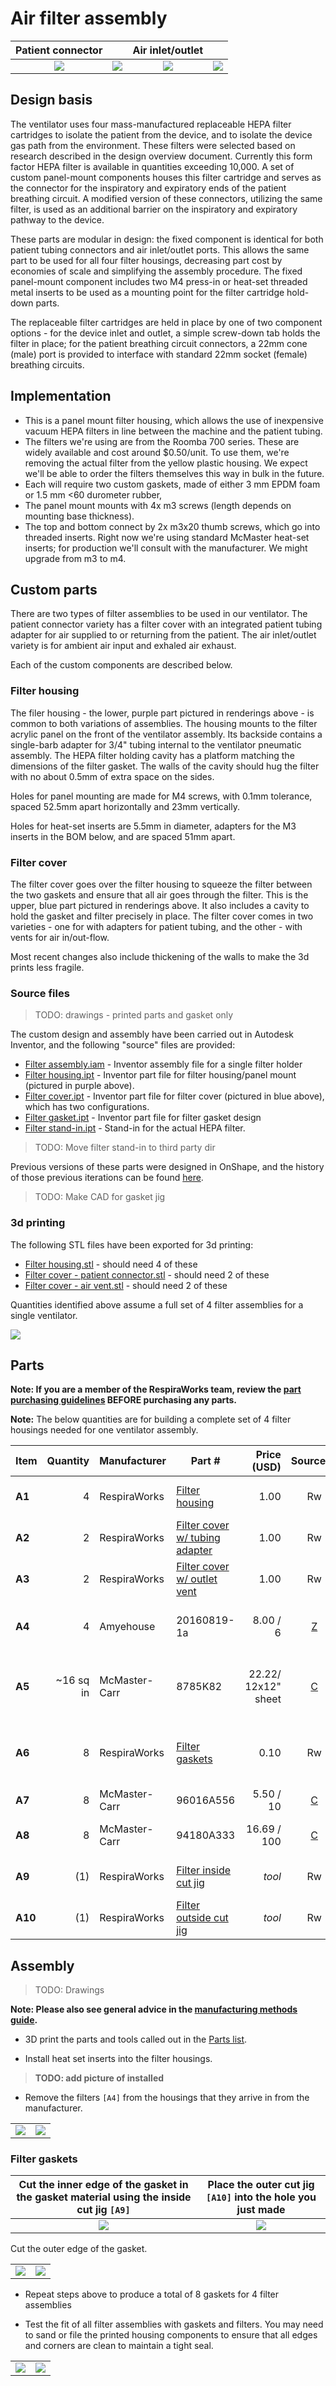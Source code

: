# Air filter assembly

| Patient connector |     | Air inlet/outlet  |     |
|:-----------------:|:---:|:-----------------:|:---:|
|![](images/rendered_patient_solid.jpg) |![](images/rendered_patient_cut.jpg) |![](images/rendered_outlet_solid.jpg) |![](images/rendered_outlet_cut.jpg) |

## Design basis

The ventilator uses four mass-manufactured replaceable HEPA filter cartridges to isolate the patient from the device,
and to isolate the device gas path from the environment. These filters were selected based on research described in the
design overview document. Currently this form factor HEPA filter is available in quantities exceeding 10,000. A set of
custom panel-mount components houses this filter cartridge and serves as the connector for the inspiratory and
expiratory ends of the patient breathing circuit. A modified version of these connectors, utilizing the same filter,
is used as an additional barrier on the inspiratory and expiratory pathway to the device.

These parts are modular in design: the fixed component is identical for both patient tubing connectors and air
inlet/outlet ports. This allows the same part to be used for all four filter housings, decreasing part cost by
economies of scale and simplifying the assembly procedure. The fixed panel-mount component includes two M4 press-in or
heat-set threaded metal inserts to be used as a mounting point for the filter cartridge hold-down parts.

The replaceable filter cartridges are held in place by one of two component options - for the device inlet and outlet,
a simple screw-down tab holds the filter in place; for the patient breathing circuit connectors, a 22mm cone (male) port
is provided to interface with standard 22mm socket (female) breathing circuits.

## Implementation

- This is a panel mount filter housing, which allows the use of inexpensive vacuum HEPA filters in line between the
machine and the patient tubing.
- The filters we're using are from the Roomba 700 series. These are widely available and cost around $0.50/unit. To use
them, we're removing the actual filter from the yellow plastic housing. We expect we'll be able to order the filters
themselves this way in bulk in the future.
- Each will require two custom gaskets, made of either 3 mm EPDM foam or 1.5 mm <60 durometer rubber,
- The panel mount mounts with 4x m3 screws (length depends on mounting base thickness).
- The top and bottom connect by 2x m3x20 thumb screws, which go into threaded inserts. Right now we're using standard
McMaster heat-set inserts; for production we'll consult with the manufacturer. We might upgrade from m3 to m4.

## Custom parts

There are two types of filter assemblies to be used in our ventilator. The patient connector variety has a filter cover
with an integrated patient tubing adapter for air supplied to or returning from the patient. The air inlet/outlet
variety is for ambient air input and exhaled air exhaust.

Each of the custom components are described below.

### Filter housing

The filer housing - the lower, purple part pictured in renderings above - is common to both variations of assemblies.
The housing mounts to the filter acrylic panel on the front of the ventilator assembly. Its backside contains a
single-barb adapter for 3/4" tubing internal to the ventilator pneumatic assembly. The HEPA filter holding cavity has a
platform matching the dimensions of the filter gasket. The walls of the cavity should hug the filter with no about
0.5mm of extra space on the sides.

Holes for panel mounting are made for M4 screws, with 0.1mm tolerance, spaced 52.5mm apart horizontally and 23mm vertically.

Holes for heat-set inserts are 5.5mm in diameter, adapters for the M3 inserts in the BOM below, and are spaced 51mm apart.

### Filter cover

The filter cover goes over the filter housing to squeeze the filter between the two gaskets and ensure that all air goes
through the filter. This is the upper, blue part pictured in renderings above. It also includes a cavity to hold the
gasket and filter precisely in place. The filter cover comes in two varieties - one for with adapters for patient
tubing, and the other - with vents for air in/out-flow.

Most recent changes also include thickening of the walls to make the 3d prints less fragile.

### Source files

> TODO: drawings - printed parts and gasket only

The custom design and assembly have been carried out in Autodesk Inventor, and the following "source" files are provided:

* [Filter assembly.iam](filter_assembly.iam) - Inventor assembly file for a single filter holder
* [Filter housing.ipt](filter_housing.ipt) - Inventor part file for filter housing/panel mount (pictured in purple above).
* [Filter cover.ipt](filter_cover.ipt) - Inventor part file for filter cover (pictured in blue above), which has two configurations.
* [Filter gasket.ipt](filter_gasket.ipt) - Inventor part file for filter gasket design
* [Filter stand-in.ipt](filter_stand-in.ipt) - Stand-in for the actual HEPA filter.

> TODO: Move filter stand-in to third party dir

Previous versions of these parts were designed in OnShape, and the history of those previous iterations can be found
[here](https://cad.onshape.com/documents/3fe0c1f79c482144c267173d/w/2ad1c08071a25185f9c78c68/e/c3b817c7fd516ff612068657).

> TODO: Make CAD for gasket jig

### 3d printing

The following STL files have been exported for 3d printing:
* [Filter housing.stl](exports/filter_housing.stl) - should need 4 of these
* [Filter cover - patient connector.stl](exports/filter_cover_patient_connector.stl) - should need 2 of these
* [Filter cover - air vent.stl](exports/filter_cover_air_vent.stl) - should need 2 of these

Quantities identified above assume a full set of 4 filter assemblies for a single ventilator.

![](images/printed_set.jpg)

## Parts

**Note: If you are a member of the RespiraWorks team, review the [part purchasing guidelines][ppg]
BEFORE purchasing any parts.**

[ppg]: ../../../purchasing_guidelines.md

**Note:** The below quantities are for building a complete set of 4 filter housings needed for one ventilator assembly.

| Item  | Quantity  | Manufacturer  | Part #                                 | Price (USD)         | Sources[*][ppg]| Notes |
| ----- |----------:| ------------- | -------------------------------------- | -------------------:|:-----------:|:------|
|**A1** | 4         | RespiraWorks  | [Filter housing][a1rw]                 | 1.00                | Rw          | 3D printed from STL in link |
|**A2** | 2         | RespiraWorks  | [Filter cover w/ tubing adapter][a2rw] | 1.00                | Rw          | 3D printed from STL in link |
|**A3** | 2         | RespiraWorks  | [Filter cover w/ outlet vent][a3rw]    | 1.00                | Rw          | 3D printed from STL in link |
|**A4** | 4         | Amyehouse     | 20160819-1a                            | 8.00 / 6            | [Z][a4amzn] | Roomba 700-compatible HEPA filters |
|**A5** | ~16 sq in | McMaster-Carr | 8785K82                                | 22.22/ 12x12" sheet | [C][a5mcmc] | Gasket material, cut with jigs(**A9+A10**) to make **A6** |
|**A6** | 8         | RespiraWorks  | [Filter gaskets][a6rw]                 | 0.10                | Rw          | Filter gaskets, made from **A5**, using jigs **A9+A10** |
|**A7** | 8         | McMaster-Carr | 96016A556                              | 5.50 / 10           | [C][a7mcmc] | M3 thumbscrews |
|**A8** | 8         | McMaster-Carr | 94180A333                              | 16.69 / 100         | [C][a8mcmc] | Heat-set inserts for m3 screws |
|**A9** | (1)       | RespiraWorks  | [Filter inside cut jig][a9rw]          | *tool*              | Rw          | 3D printed from STL in link |
|**A10**| (1)       | RespiraWorks  | [Filter outside cut jig][a10rw]        | *tool*              | Rw          | 3D printed from STL in link |

[a1rw]:   exports/filter_housing.stl
[a2rw]:   exports/filter_cover_patient_connector.stl
[a3rw]:   exports/filter_cover_air_vent.stl
[a4amzn]: https://www.amazon.com/gp/product/B01KNZCW8E
[a5mcmc]: https://www.mcmaster.com/8785K82/
[a6rw]:   #filter-gaskets
[a7mcmc]: https://www.mcmaster.com/96016A556/
[a8mcmc]: https://www.mcmaster.com/94180A333/
[a9rw]:   exports/filter-gasket-jig-inside.stl
[a10rw]:  exports/filter-gasket-jig-outside.stl

## Assembly

> TODO: Drawings

**Note: Please also see general advice in the [manufacturing methods guide](../../../methods).**

- 3D print the parts and tools called out in the [Parts list](#parts).

- Install heat set inserts into the filter housings.

> **TODO: add picture of installed**

- Remove the filters `[A4]` from the housings that they arrive in from the manufacturer.

|                            |                             |
|:--------------------------:|:---------------------------:|
|![](images/roomba1.jpg) | ![](images/roomba2.jpg) |


### Filter gaskets


| Cut the inner edge of the gasket in the gasket material using the inside cut jig `[A9]` | Place the outer cut jig `[A10]` into the hole you just made |
|:--------------------------:|:---------------------------:|
|![](images/MakeGasket2.jpg) | ![](images/MakeGasket4.jpg) |


Cut the outer edge of the gasket.

|                            |                             |
|:--------------------------:|:---------------------------:|
|![](images/MakeGasket5.jpg) | ![](images/MakeGasket6.jpg) |

- Repeat steps above to produce a total of 8 gaskets for 4 filter assemblies

- Test the fit of all filter assemblies with gaskets and filters. You may need to sand or file the printed
housing components to ensure that all edges and corners are clean to maintain a tight seal.

|                            |                             |
|:--------------------------:|:---------------------------:|
|![](images/parts.jpg) | ![](images/assembled.jpg) |
